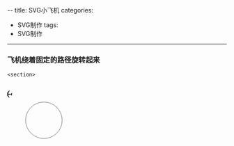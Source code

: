 --
title: SVG小飞机
categories:
  - SVG制作
tags:
  - SVG制作
---
### 飞机绕着固定的路径旋转起来

	<section>
<head>
<body>
	<svg width="1200" height="600" viewBox="0 0 900 350">
  <path id="motionPath" fill="none" stroke="#000000" stroke-miterlimit="20" d="
        M 150, 100
        m -75, 0
        a 75,75 0 1,0 150,0
        a 75,75 0 1,0 -150,0
        "/>
  
  <g id="plane" style="" transform="scale(0.05, 0.05) translate(0,20) rotate(-133 100 100)">
  <defs id="defs0" />
  <path
     d="M 439.48098,95.969555 L 393.34268,142.46481 L 305.91233,133.41187 L 324.72376,114.58551 L 308.61525,98.464215 L 276.15845,130.94677 L 185.25346,123.08136 L 201.15145,107.27643 L 186.46085,92.574165 L 158.32,120.73735 L 45.386032,112.12042 L 15.000017,131.66667 L 221.20641,192.48691 L 298.26133,237.01135 L 191.91028,345.62828 L 152.82697,408.6082 L 41.549634,393.05411 L 21.037984,413.58203 L 109.25334,470.93369 L 166.38515,558.95725 L 186.8968,538.42933 L 171.35503,427.06371 L 234.28504,387.94939 L 342.81586,281.51396 L 387.305,358.63003 L 448.07703,565.00001 L 467.60778,534.58989 L 458.99769,421.56633 L 487.16033,393.38134 L 473.14247,379.35235 L 456.6139,395.97492 L 448.79636,303.63439 L 481.25315,271.15184 L 465.14464,255.03055 L 446.33321,273.8569 L 436.04766,185.1164 L 482.35108,138.7864 C 501.1942,119.92833 560.62425,61.834815 564.99998,14.999985 C 515.28999,23.707295 476.1521,61.495405 439.48098,95.969555 z "
     style="opacity:1;color:#000000;fill:#000000;fill-opacity:1;fill-rule:nonzero;stroke:none;marker:none;visibility:visible;display:inline;overflow:visible"
     id="path1" />
</g>
   
  <animateMotion 
           xlink:href="#plane"
           dur="2s"
           begin="0s"     
           fill="freeze"
           repeatCount="indefinite"
           rotate="auto-reverse">
    <mpath xlink:href="#motionPath" />
  </animateMotion>
</svg>
</body>
</head>
</section>

